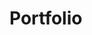 # Portfolio

<!DOCTYPE html>
<html lang en>
    
<html>
<head>
    <title> Portfolio
    <img href="">
    
    </title>
</head>
<body >
    <style>
        .logo{
            display: flex;
            
            font-family: 'poppins','nunito',sans-serif;
            font-weight: 600;
            font-size: 40px;
            background-color: #000000;
            color: white;
            letter-spacing: 1px;
            padding-left: 10%;

        }

        .about{
            display: flex;
            text-decoration: none;
            font-family: 'poppins','nunito',sans-serif;
            font-weight: 500;
            font-size: 22px;
            color: white;
            padding-left: 70% ;
            padding-bottom: 2.5%;
            padding-top: 2.5%;
        }
        .about a{
            text-decoration: none;
            color: white;
            font-weight: 500;
            padding-left: 20px;
        }

        .logo .I{
            color: #0dbcfc;
            font-weight: 500;
            padding-top: 2.008%;
        }
        .about .project{
            text-decoration: none;
            color:white;
            font-weight: 500;
            padding-left: 10%;
        }
        .body1{
            background-color: white;
            color: black;
            padding-top: 10%;
            padding-bottom: 30%;
    
        }
        .logo .s{
            padding-top: 2.008%;
        }
        .about a:hover,.project:hover{
            color: #0dbcfc;
            text-decoration: none;
            text-shadow: 0 0 5px #0dbcfc;
            transition: 0.15s ease-in-out;
        }
        .body1 .HI{
            font-family: "playfair", butler, serif;
            font-size: 120px;
            font-weight: normal;
            padding-left: 10%;
        }
        .body1 .Welcome{
            font-family: 'Pacifico', cursive;
            background: linear-gradient(90deg, 
        #4CAF50,  /* green */
         #FFD700,  /* yellow */
         #FF7F50,  /* orange */
         #FF1493,  /* pink */
        #8A2BE2,  /* purple */
        #00BFFF  /* blue */);
        -webkit-background-clip: text;
        background-clip: text;
        color: transparent;
        font-size: 72px;
            font-weight: normal;

    
        }
        .body1 p{
            font-weight: 200;
            font-size: 20px;
            padding-left: 10%;
        }
        .body1 p.INTRO{
            font-weight: 300;
            font-size: 25px;
            padding-left: 10%;
            padding-top: 1%;
            width: 50%;
            color: #7f6e6e;
        }
        .body1 h1{
             font-family: "playfair", butler, serif;
            font-size: 40px;
            font-weight: normal;
            padding-left: 10%;
            padding-top: 2%;
        }
        .body1 h1.p{
            font-family: "playfair", butler, serif;
            font-size: 40px;
            font-weight: normal;
            padding-left: 10%;
            padding-top: 2%;           
        }

    </style>
<div class="logo" ><span class="s">SS</span>
    <span class="I">i</span>
<div class="about">
    <a href="www.linkedin.com/invaidant-kapoor-4b51b8371
">VAIDANT
        </a><a href="https://github.com/" class="project">
        <span class="project">Projects</span>
    </a>
    </div>

</div>

</div>
<div class="body1">
<span class="HI">Hi,</span> 
<span class="Welcome">Welcome</span> 
<p>I'm Vaidant Kapoor(View my Projects in github by clicking projects) </p>  
<p >Student at TMSL | AI & ML student | Python & Web Dev Enthusiast | Exploring Machine Learning, Data Science, and Open Source Projects</p>
<P class="INTRO">I’m 1st year B.Tech AIML student passionate about building practical applications with code and AI.
Skilled in Python, C, C++, and web development(HTML,CSS).
</P>
<h1>CERTIFICATES</h1>
<p class="INTRO">I’ve completed certifications such as Python(Basic) and I actively explore fields like machine learning, data science, and web development. 
    </p>
<h1>MY GOAL</h1>
    <p class="INTRO">
    My goal is to gain practical exposure through projects, internships, and research opportunities, and grow into a role where I can apply my skills to real-world challenges.

</p>


</div>


</body>

</html>
